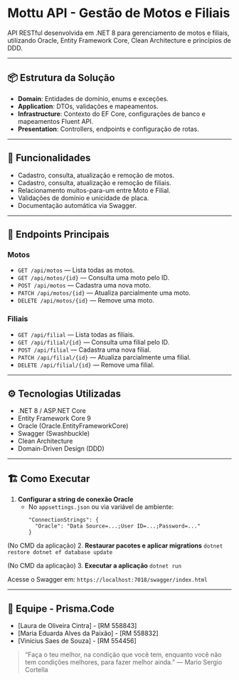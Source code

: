 # Mottu API - Gestão de Motos e Filiais

API RESTful desenvolvida em .NET 8 para gerenciamento de motos e filiais, utilizando Oracle, Entity Framework Core, Clean Architecture e princípios de DDD.

---

## 📦 Estrutura da Solução

- **Domain**: Entidades de domínio, enums e exceções.
- **Application**: DTOs, validações e mapeamentos.
- **Infrastructure**: Contexto do EF Core, configurações de banco e mapeamentos Fluent API.
- **Presentation**: Controllers, endpoints e configuração de rotas.

---

## 🚀 Funcionalidades

- Cadastro, consulta, atualização e remoção de motos.
- Cadastro, consulta, atualização e remoção de filiais.
- Relacionamento muitos-para-um entre Moto e Filial.
- Validações de domínio e unicidade de placa.
- Documentação automática via Swagger.

---

## 🔗 Endpoints Principais

### Motos

- `GET /api/motos` — Lista todas as motos.
- `GET /api/motos/{id}` — Consulta uma moto pelo ID.
- `POST /api/motos` — Cadastra uma nova moto.
- `PATCH /api/motos/{id}` — Atualiza parcialmente uma moto.
- `DELETE /api/motos/{id}` — Remove uma moto.

### Filiais

- `GET /api/filial` — Lista todas as filiais.
- `GET /api/filial/{id}` — Consulta uma filial pelo ID.
- `POST /api/filial` — Cadastra uma nova filial.
- `PATCH /api/filial/{id}` — Atualiza parcialmente uma filial.
- `DELETE /api/filial/{id}` — Remove uma filial.

---

## ⚙️ Tecnologias Utilizadas

- .NET 8 / ASP.NET Core
- Entity Framework Core 9
- Oracle (Oracle.EntityFrameworkCore)
- Swagger (Swashbuckle)
- Clean Architecture
- Domain-Driven Design (DDD)

---

## 🏗️ Como Executar

1. **Configurar a string de conexão Oracle**
   - No `appsettings.json` ou via variável de ambiente:
     ```
     "ConnectionStrings": {
       "Oracle": "Data Source=...;User ID=...;Password=..."
     }
     ```
(No CMD da aplicação)
2. **Restaurar pacotes e aplicar migrations**
 `dotnet restore dotnet ef database update`

(No CMD da aplicação)
3. **Executar a aplicação**
`dotnet run` 

Acesse o Swagger em: `https://localhost:7018/swagger/index.html`

---

## 👥 Equipe - Prisma.Code
- [Laura de Oliveira Cintra] - [RM 558843]
- [Maria Eduarda Alves da Paixão] - [RM 558832]
- [Vinícius Saes de Souza] - [RM 554456]

> “Faça o teu melhor, na condição que você tem, enquanto você não tem condições melhores, para fazer melhor ainda.” — Mario Sergio Cortella
